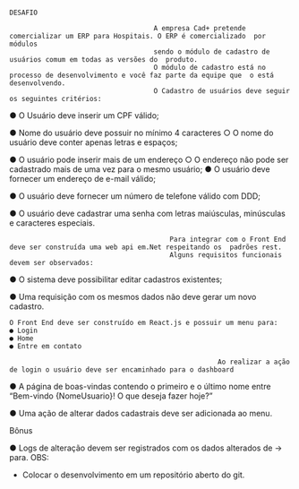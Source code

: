                                                                         DESAFIO 

                                        A empresa Cad+ pretende comercializar um ERP para Hospitais. O ERP é comercializado  por módulos 
                                        sendo o módulo de cadastro de usuários comum em todas as versões do  produto. 
                                        O módulo de cadastro está no processo de desenvolvimento e você faz parte da equipe que  o está desenvolvendo. 
                                        O Cadastro de usuários deve seguir os seguintes critérios: 


● O Usuário deve inserir um CPF válido; 

● Nome do usuário deve possuir no mínimo 4 caracteres 
    ○ O nome do usuário deve conter apenas letras e espaços; 

● O usuário pode inserir mais de um endereço 
    ○ O endereço não pode ser cadastrado mais de uma vez para o mesmo usuário; ● O usuário deve fornecer um endereço de e-mail válido; 

● O usuário deve fornecer um número de telefone válido com DDD; 

● O usuário deve cadastrar uma senha com letras maiúsculas, minúsculas e caracteres  especiais. 

                                            Para integrar com o Front End deve ser construída uma web api em.Net respeitando os  padrões rest. 
                                            Alguns requisitos funcionais devem ser observados: 

● O sistema deve possibilitar editar cadastros existentes; 

● Uma requisição com os mesmos dados não deve gerar um novo cadastro. 

    O Front End deve ser construído em React.js e possuir um menu para: 
    ● Login 
    ● Home 
    ● Entre em contato 

                                                        Ao realizar a ação de login o usuário deve ser encaminhado para o dashboard 

● A página de boas-vindas contendo o primeiro e o último nome entre “Bem-vindo {NomeUsuario}! O que deseja fazer hoje?” 

● Uma ação de alterar dados cadastrais deve ser adicionada ao menu. 

Bônus 

● Logs de alteração devem ser registrados com os dados alterados de -> para. 
OBS: 
- Colocar o desenvolvimento em um repositório aberto do git.
